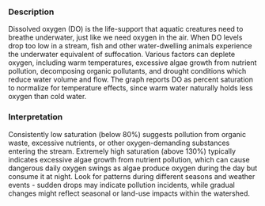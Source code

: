 ### Description
Dissolved oxygen (DO) is the life-support that aquatic creatures need to breathe underwater, just like we need oxygen in the air. When DO levels drop too low in a stream, fish and other water-dwelling animals experience the underwater equivalent of suffocation. Various factors can deplete oxygen, including warm temperatures, excessive algae growth from nutrient pollution, decomposing organic pollutants, and drought conditions which reduce water volume and flow. The graph reports DO as percent saturation to normalize for temperature effects, since warm water naturally holds less oxygen than cold water.

### Interpretation
Consistently low saturation (below 80%) suggests pollution from organic waste, excessive nutrients, or other oxygen-demanding substances entering the stream. Extremely high saturation (above 130%) typically indicates excessive algae growth from nutrient pollution, which can cause dangerous daily oxygen swings as algae produce oxygen during the day but consume it at night. Look for patterns during different seasons and weather events - sudden drops may indicate pollution incidents, while gradual changes might reflect seasonal or land-use impacts within the watershed.